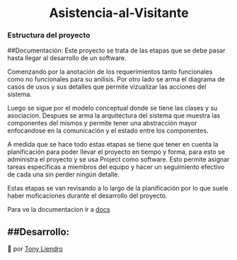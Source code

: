 <h1 align="center"> Asistencia-al-Visitante</h1>

### Estructura del proyecto

##Documentación:
Este proyecto se trata de las etapas que se debe pasar hasta llegar al desarrollo de un software. 

Comenzando por la anotación de los requerimientos tanto funcionales como no funcionales para su anilisis. Por otro lado se arma el diagrama de casos de usos y sus detalles que permite vizualizar las acciones del sistema.

Luego se sigue por el modelo conceptual donde se tiene las clases y su asociacion. Despues se arma la arquitectura del sistema que muestra las componentes del mismos y permite tener una abstracción mayor enfocandose en la comunicación y el estado entre los componentes.

A medida que se hace todo estas etapas se tiene que tener en cuenta la planificación para poder llevar el proyecto en tiempo y forma, para esto se administra el proyecto y se usa Project como software. Esto permite asignar tareas específicas a miembros del equipo y hacer un seguimiento efectivo de cada una sin perder ningún detalle.

Estas etapas se van revisando a lo largo de la planificación por lo que suele haber moficaciones durante el desarrollo del proyecto.

Para ve la documentacion ir a [docs](https://github.com/Tony-L-93/Asistencia-al-Visitante/tree/master/docs)

##Desarrollo:
---
 📢 por [Tony Liendro](https://github.com/Tony-L-93)
